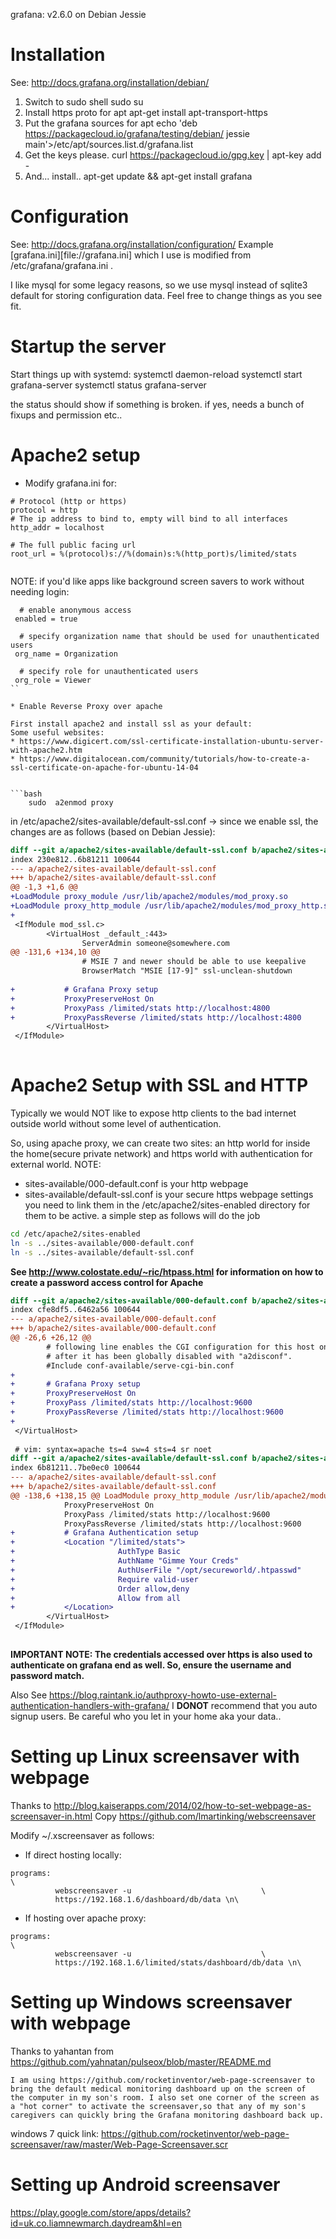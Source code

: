 grafana: v2.6.0 on Debian Jessie

Installation
============
See: http://docs.grafana.org/installation/debian/
1. Switch to sudo shell
		sudo su
2. Install https proto for apt
		apt-get install apt-transport-https
3. Put the grafana sources for apt
		echo 'deb https://packagecloud.io/grafana/testing/debian/ jessie main'>/etc/apt/sources.list.d/grafana.list
4. Get the keys please.
		curl https://packagecloud.io/gpg.key | apt-key add -
5. And... install..
		apt-get update && apt-get install grafana


Configuration
=============
See: http://docs.grafana.org/installation/configuration/
Example [grafana.ini][file://grafana.ini] which I use is modified from /etc/grafana/grafana.ini .

I like mysql for some legacy reasons, so we use mysql instead of sqlite3 default
for storing configuration data. Feel free to change things as you see fit.

Startup the server
==================
Start things up with systemd:
	systemctl daemon-reload
	systemctl start grafana-server
	systemctl status grafana-server


the status should show if something is broken. if yes, needs a bunch of fixups and
permission etc..

Apache2 setup
==============
* Modify grafana.ini for:

```shell
# Protocol (http or https)
protocol = http
# The ip address to bind to, empty will bind to all interfaces
http_addr = localhost

# The full public facing url
root_url = %(protocol)s://%(domain)s:%(http_port)s/limited/stats


```
NOTE: if you'd like apps like background screen savers to work without needing login:
```
  # enable anonymous access
 enabled = true
  
  # specify organization name that should be used for unauthenticated users
 org_name = Organization
  
  # specify role for unauthenticated users
 org_role = Viewer
``

* Enable Reverse Proxy over apache

First install apache2 and install ssl as your default:
Some useful websites:
* https://www.digicert.com/ssl-certificate-installation-ubuntu-server-with-apache2.htm
* https://www.digitalocean.com/community/tutorials/how-to-create-a-ssl-certificate-on-apache-for-ubuntu-14-04


```bash
	sudo  a2enmod proxy
```

in /etc/apache2/sites-available/default-ssl.conf -> since we enable  ssl, the changes are
as follows (based on Debian Jessie):

```patch
diff --git a/apache2/sites-available/default-ssl.conf b/apache2/sites-available/default-ssl.conf
index 230e812..6b81211 100644
--- a/apache2/sites-available/default-ssl.conf
+++ b/apache2/sites-available/default-ssl.conf
@@ -1,3 +1,6 @@
+LoadModule proxy_module /usr/lib/apache2/modules/mod_proxy.so
+LoadModule proxy_http_module /usr/lib/apache2/modules/mod_proxy_http.so
+
 <IfModule mod_ssl.c>
        <VirtualHost _default_:443>
                ServerAdmin someone@somewhere.com
@@ -131,6 +134,10 @@
                # MSIE 7 and newer should be able to use keepalive
                BrowserMatch "MSIE [17-9]" ssl-unclean-shutdown
 
+           # Grafana Proxy setup
+           ProxyPreserveHost On
+           ProxyPass /limited/stats http://localhost:4800
+           ProxyPassReverse /limited/stats http://localhost:4800
        </VirtualHost>
 </IfModule>
 
```

Apache2 Setup with SSL and HTTP
===============================

Typically we would NOT like to expose http clients to the bad internet
outside world without some level of authentication.

So, using apache proxy, we can create two sites: an http world
for inside the home(secure private network) and https world with
authentication for external world. NOTE:
* sites-available/000-default.conf is your http webpage
* sites-available/default-ssl.conf is your secure https webpage settings
you need to link them in the /etc/apache2/sites-enabled directory for them to
be active. a simple step as follows will do the job
```bash
cd /etc/apache2/sites-enabled
ln -s ../sites-available/000-default.conf
ln -s ../sites-available/default-ssl.conf
```

<b> See http://www.colostate.edu/~ric/htpass.html for information on how to create a password
access control for Apache</b>

```patch
diff --git a/apache2/sites-available/000-default.conf b/apache2/sites-available/000-default.conf
index cfe8df5..6462a56 100644
--- a/apache2/sites-available/000-default.conf
+++ b/apache2/sites-available/000-default.conf
@@ -26,6 +26,12 @@
        # following line enables the CGI configuration for this host only
        # after it has been globally disabled with "a2disconf".
        #Include conf-available/serve-cgi-bin.conf
+
+       # Grafana Proxy setup
+       ProxyPreserveHost On
+       ProxyPass /limited/stats http://localhost:9600
+       ProxyPassReverse /limited/stats http://localhost:9600
+
 </VirtualHost>
 
 # vim: syntax=apache ts=4 sw=4 sts=4 sr noet
diff --git a/apache2/sites-available/default-ssl.conf b/apache2/sites-available/default-ssl.conf
index 6b81211..7be0ec0 100644
--- a/apache2/sites-available/default-ssl.conf
+++ b/apache2/sites-available/default-ssl.conf
@@ -138,6 +138,15 @@ LoadModule proxy_http_module /usr/lib/apache2/modules/mod_proxy_http.so
            ProxyPreserveHost On
            ProxyPass /limited/stats http://localhost:9600
            ProxyPassReverse /limited/stats http://localhost:9600
+           # Grafana Authentication setup
+           <Location "/limited/stats">
+                       AuthType Basic
+                       AuthName "Gimme Your Creds"
+                       AuthUserFile "/opt/secureworld/.htpasswd"
+                       Require valid-user
+                       Order allow,deny
+                       Allow from all
+           </Location>
        </VirtualHost>
 </IfModule>
 

```
<b>
IMPORTANT NOTE: The credentials accessed over https is also used to authenticate
on grafana end as well. So, ensure the username and password match.
</b>

Also See https://blog.raintank.io/authproxy-howto-use-external-authentication-handlers-with-grafana/
I <b>DONOT</b> recommend that you auto signup users. Be careful who you let in your home aka your data..

Setting up Linux screensaver with webpage
========================================
Thanks to http://blog.kaiserapps.com/2014/02/how-to-set-webpage-as-screensaver-in.html
Copy https://github.com/lmartinking/webscreensaver

Modify ~/.xscreensaver as follows:

* If direct hosting locally:

```script
programs:                                                                     \
          webscreensaver -u                             \
          https://192.168.1.6/dashboard/db/data \n\
```


* If hosting over apache proxy:

```script
programs:                                                                     \
          webscreensaver -u                             \
          https://192.168.1.6/limited/stats/dashboard/db/data \n\
```

Setting up Windows screensaver with webpage
========================================
Thanks to yahantan from https://github.com/yahnatan/pulseox/blob/master/README.md

```
I am using https://github.com/rocketinventor/web-page-screensaver to
bring the default medical monitoring dashboard up on the screen of
the computer in my son's room. I also set one corner of the screen as
a "hot corner" to activate the screensaver,so that any of my son's
caregivers can quickly bring the Grafana monitoring dashboard back up.
```

windows 7 quick link: 
https://github.com/rocketinventor/web-page-screensaver/raw/master/Web-Page-Screensaver.scr


Setting up Android screensaver
==============================
https://play.google.com/store/apps/details?id=uk.co.liamnewmarch.daydream&hl=en
